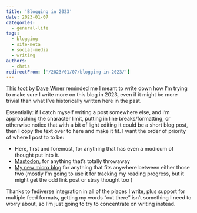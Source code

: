 ```yaml
---
title: 'Blogging in 2023'
date: 2023-01-07
categories:
  - general-life
tags:
  - blogging
  - site-meta
  - social-media
  - writing
authors:
  - chris
redirectFrom: ['/2023/01/07/blogging-in-2023/']
---
```


[This toot](https://mastodon.social/@davew/109648648337976715) by [Dave Winer](http://scripting.com/) reminded me I meant to write down how I’m trying to make sure I write more on this blog in 2023, even if it might be more trivial than what I’ve historically written here in the past.

Essentially: if I catch myself writing a post somewhere else, and I’m approaching the character limit, putting in line breaks/formatting, or otherwise notice that with a bit of light editing it could be a short blog post, then I copy the text over to here and make it fit. I want the order of priority of where I post to to be:

- Here, first and foremost, for anything that has even a modicum of thought put into it.
- [Mastodon](https://mastodon.online/@mstrkapowski), for anything that’s totally throwaway
- [My new micro blog](https://micro.chrismcleod.dev) for anything that fits anywhere between either those two (mostly I’m going to use it for tracking my reading progress, but it might get the odd link post or stray thought too )

Thanks to fediverse integration in all of the places I write, plus support for multiple feed formats, getting my words “out there” isn’t something I need to worry about, so I’m just going to try to concentrate on writing instead.
